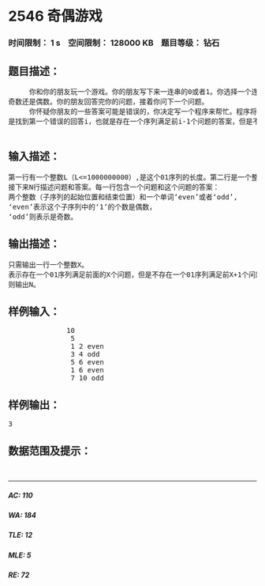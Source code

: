 # 2546 奇偶游戏   
### 时间限制： 1 s&nbsp;&nbsp;&nbsp;&nbsp;空间限制： 128000 KB&nbsp;&nbsp;&nbsp;&nbsp;题目等级： 钻石  
## 题目描述：  

<pre>
     你和你的朋友玩一个游戏。你的朋友写下来一连串的0或者1。你选择一个连续的子序列然后问他，这个子序列包含1的个数是
奇数还是偶数。你的朋友回答完你的问题，接着你问下一个问题。
     你怀疑你朋友的一些答案可能是错误的，你决定写一个程序来帮忙。程序将接受一系列你的问题及你朋友的回答，程序的目的
是找到第一个错误的回答i，也就是存在一个序列满足前i-1个问题的答案，但是不满足前i个问题。
 
</pre>
  
  
## 输入描述：  

<pre>
第一行有一个整数L（L<=1000000000）,是这个01序列的长度。第二行是一个整数N(N<=5000),是问题及其答案的数目,
接下来N行描述问题和答案。每一行包含一个问题和这个问题的答案：
两个整数（子序列的起始位置和结束位置）和一个单词‘even’或者‘odd’,
‘even’表示这个子序列中的‘1’的个数是偶数，
‘odd’则表示是奇数。
</pre>
  
  
## 输出描述：  

<pre>
只需输出一行一个整数X。
表示存在一个01序列满足前面的X个问题，但是不存在一个01序列满足前X+1个问题，如果存在一个序列满足所有问题，
则输出N。
</pre>
  
  
## 样例输入：  

<pre>
              10
               5
               1 2 even
               3 4 odd
               5 6 even
               1 6 even
               7 10 odd
</pre>
  
  
## 样例输出：  

<pre>
3
</pre>
  
  
## 数据范围及提示：  

<pre>
  
</pre>
  
  
***  

##### AC: 110  
##### WA: 184  
##### TLE: 12  
##### MLE: 5  
##### RE: 72  
